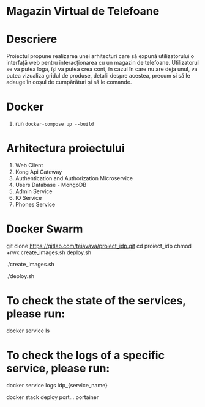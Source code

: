 # Magazin Virtual de Telefoane

# Descriere

Proiectul propune realizarea unei arhitecturi care să expună utilizatorului o interfață web pentru interacționarea cu un magazin de telefoane.
Utilizatorul se va putea loga, își va putea crea cont, în cazul în care nu are deja unul, va putea vizualiza gridul de produse,
detalii despre acestea, precum si să le adauge în coșul de cumpărături și să le comande.

# Docker

1. run `docker-compose up --build`

# Arhitectura proiectului

1. Web Client
1. Kong Api Gateway
1. Authentication and Authorization Microservice
1. Users Database - MongoDB
1. Admin Service
1. IO Service
1. Phones Service


# Docker Swarm

git clone https://gitlab.com/teiavava/proiect_idp.git
cd proiect_idp
chmod +rwx create_images.sh deploy.sh

./create_images.sh

./deploy.sh

# To check the state of the services, please run:
docker service ls

# To check the logs of a specific service, please run:
docker service logs idp_{service_name}

docker stack deploy port... portainer

